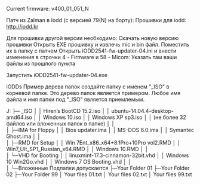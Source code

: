 Current firmware:
v400_01_051_N

Патч из Zalman в Iodd (с версией 79(N) на борту):
Прошивки для iodd: http://iodd.kr

Для прошивки другой версии необходимо:
Скачать новую версию прошивки
Открыть EXE прошивку и извлечь mic и bin файл. Поместить их в папку с патчем
Открыть iODD2541-fw-updater-04.ini и внести изменения в строчки 4 - Firmware и 58 - Micom:
Указать там ваши файлы из прошлого пункта

Запустить iODD2541-fw-updater-04.exe

iODDs Пример дерева папок
создайте папку с именем "_ISO" в корневой папке.
Это дерево папок является примером.
Любое имя файла и имя папки под "_ISO" является приемлемым.

J:
├─ _ISO
│  │  Hiren’s BootCD 15.2.iso
│  │  ubuntu-14.04.4-desktop-amd64.iso
│  │  Windows 10.iso
│  │  Windows XP sp3.iso
│  │  (не более 32 файлов или вложенных папок в папке)
│  │  
│  ├─IMA for Floppy
│  │      Bios updater.ima
│  │      MS-DOS 6.0.ima
│  │      Symantec Ghost.ima
│  │      
│  ├─RMD for Setup
│  │      Win 7Ent_x86_x64+8.1Pro+10Pro vol2.RMD
│  │      Win7_Ult_SP1_Russian_x64.RMD
│  │      Windows 10.RMD
│  │      
│  └─VHD for Booting
│      │  linuxmint-17.3-cinnamon-32bit.vhd
│      │  Windows 10 Win2Go.vhd
│      │  Windows 7 OS Booting.vhd
│      │  
│      └─Вложенные Подпапки допускается
├─Your Folder 01
├─Your Folder 02
├─Your Folder 99
│  Your files 01.txt
│  Your files 02.txt
│  Your files 99.txt

